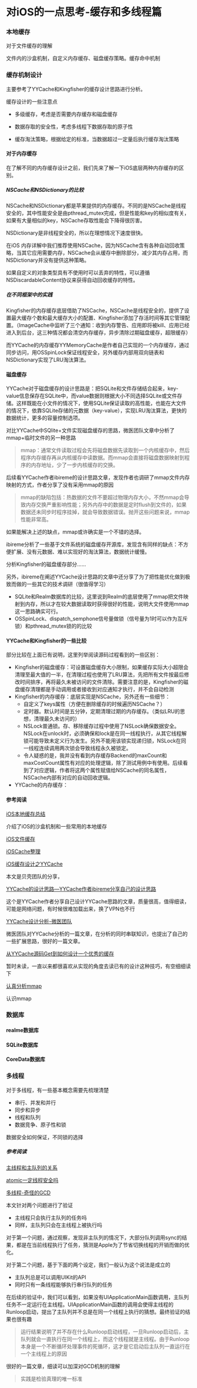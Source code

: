 # 对iOS的一点思考-缓存和多线程篇

### 本地缓存

对于文件缓存的理解

文件内的沙盒机制，自定义内存缓存、磁盘缓存策略。缓存命中机制

### 缓存机制设计

主要参考了YYCache和Kingfisher的缓存设计思路进行分析。

缓存设计的一些注意点

* 多级缓存，考虑是否需要内存缓存和磁盘缓存

* 数据存取的安全性，考虑多线程下数据存取的原子性

* 缓存淘汰策略，根据给定的标准，当数据超过一定量后执行缓存淘汰策略

#### 对于内存缓存

在了解不同的内存缓存设计之前，我们先来了解一下iOS底层两种内存缓存的区别。

##### NSCache和NSDictionary的比较

NSCache和NSDictionary都是苹果提供的内存缓存。不同的是NSCache是线程安全的，其中性能安全是由pthread_mutex完成，但是性能和key的相似度有关，如果有大量相似的key，NSCache存取性能会下降得很厉害。

NSDictionary是非线程安全的，所以在理想情况下速度很快。

在iOS 内存详解中我们推荐使用NSCache，因为NSCache含有各种自动回收策略，当其它应用需要内存，NSCache会从缓存中删除部分，减少其内存占用，而NSDictionary并没有提供这种策略。

如果自定义的对象类型具有不使用时可以丢弃的特性，可以遵循NSDiscardableContent协议来获得自动回收缓存的特性。

##### 在不同框架中的实践

Kingfisher的内存缓存底层借助了NSCache，NSCache是线程安全的，提供了设置最大缓存个数和最大缓存大小的配置、Kingfisher添加了存活时间等其它管理配置。（ImageCache中监听了三个通知：收到内存警告、应用即将被kill、应用已经进入到后台，这三种情况都会清空内存缓存，异步清除过期磁盘缓存，超限缓存）

而YYCache的内存缓存YYMemoryCache是作者自己实现的一个内存缓存，通过同步访问，用OSSpinLock保证线程安全，另外缓存内部用双向链表和NSDictionary实现了LRU淘汰算法。

#### 磁盘缓存

YYCache对于磁盘缓存的设计思路是：把SQLite和文件存储结合起来，key-value信息保存在SQLite中，而value数据则根据大小不同选择SQLite或文件存储。这样既能在小文件的情况下，使用SQLite保证读取的高性能，也能在大文件的情况下，依靠SQLite存储的元数据（key-value），实现LRU淘汰算法，更快的数据统计，更多的容量控制选项。

对比YYCache中SQlite+文件实现磁盘缓存的思路，微医团队文章中分析了mmap+临时文件的另一种思路

> mmap：通常文件读取过程会先将磁盘数据先读取到一个内核缓存中，然后程序内存缓存再从内核缓存中读数据。而mmap会直接将磁盘数据映射到程序的内存地址，少了一步内核缓存的交换。

后续看YYCache作者ibireme的设计思路文章，发现作者也调研了mmap文件内存映射的方式，作者分享了没有采用mmap的原因

> mmap的缺陷包括：热数据的文件不要超过物理内存大小，不然mmap会导致内存交换严重影响性能；另外内存中的数据是定时flush到文件的，如果数据还未同步时程序挂掉，就会导致数据错误。抛开这些问题来说，mmap性能非常高。

如果能解决上述的缺点，mmap或许确实是一个不错的选择。

ibireme分析了一些基于文件系统的磁盘缓存开源库，发现含有同样的缺点：不方便扩展、没有元数据、难以实现好的淘汰算法，数据统计缓慢。

分析Kingfisher的磁盘缓存部分……

另外，ibireme在阐述YYCache设计思路的文章中还分享了为了把性能优化做到极致而做的一些其它的技术调研（很值得学习）

* SQLite和Realm数据库的比较，这里说到Realm的底层使用了mmap把文件映射到内存，所以才在较大数据读取时获得很好的性能，说明大文件使用mmap这一思路确实可行。
* OSSpinLock、dispatch_semphone信号量做锁（信号量为1时可以作为互斥锁）和pthread_mutex锁的的比较

#### YYCache和Kingfisher的一些比较

部分比较在上面已有说明，这里列举阅读源码过程看到的一些区别：

* Kingfisher的磁盘缓存：可设置磁盘缓存大小限制，如果缓存实际大小超限会清理至最大值的一半，在清理过程也使用了LRU算法，先把所有文件按最后修改时间排序，再将最久未被访问的文件清除。需要注意的是，Kingfisher的磁盘缓存清理都是手动调用或者接收到对应通知才执行，并不会自动检测
* Kingfisher的内存缓存：底层实现是NSCache，另外还有一些细节：
  * 自定义了keys属性（方便在删除缓存的时候遍历NSCache？）
  * 定时器。默认时间是五分钟，定期清理过期的内存缓存。（类似LRU的思想，清理最久未访问的）
  * NSLock普通锁。存、移除缓存过程中使用了NSLock确保数据安全。NSLock在unlock时，必须确保和lock是在同一线程执行，从其它线程解锁可能导致未定义行为发生。另外不能用该锁实现递归锁，NSLock在同一线程连续调用两次锁会导致线程永久被锁定。
  * 令人疑惑的是，我并没有看到内存缓存Backend的maxCount和maxCostCount属性有对应的处理逻辑，除了测试用例中有使用。后续看到了对应逻辑，作者将这两个属性赋值给NSCache的同名属性，NSCache内部有对应的自动回收逻辑。
* YYCache的内存缓存：

#### 参考阅读

[iOS本地缓存总结](https://www.jianshu.com/p/a8251c8c0298)

介绍了iOS的沙盒机制和一些常用的本地缓存

[iOS文件缓存](https://ctinusdev.github.io/2017/07/29/FileCache/)

[iOSCache整理](https://juejin.im/post/6844903522106867726)

[iOS缓存设计之YYCache](https://www.infoq.cn/article/V3J6HrWtrzjUmGOz66f5)

本文是贝壳团队的分享，

[YYCache的设计思路—YYCache作者ibireme分享自己的设计思路](https://blog.ibireme.com/2015/10/26/yycache/)

这个是YYCache作者分享自己设计YYCache思路的文章，质量很高，值得细读，可能是网络问题，有时候很难加载出来，换了VPN也不行

[YYCache设计分析-微医团队](https://juejin.im/post/6885605205380562952)

微医团队对YYCache分析的一篇文章，在分析的同时串联知识，也提出了自己的一些扩展思路，很好的一篇文章。

[从YYCache源码Get到如何设计一个优秀的缓存](https://lision.me/yycache/)

暂时未读，一直以来都很喜欢从实现的角度去读已有的设计这种技巧，有空细细读下

[认真分析mmap](https://www.cnblogs.com/huxiao-tee/p/4660352.html)

认识mmap

### 数据库

#### realme数据库

#### SQLite数据库

#### CoreData数据库

### 多线程

对于多线程，有一些基本概念需要先梳理清楚

* 串行、并发和并行
* 同步和异步
* 线程和队列
* 数据竞争、原子性和锁

数据安全如何保证，不同锁的选择

##### 参考阅读

[主线程和主队列的关系](https://mp.weixin.qq.com/s/OWya_IW3isFHEysPUOkEvA)

[atomic一定线程安全吗]()

[多线程-奇怪的GCD](https://mp.weixin.qq.com/s/GnKqRWcfLn2GQZLb5GUyKA)

本文针对两个问题进行了验证

* 主线程只会执行主队列的任务吗
* 同样，主队列只会在主线程上被执行吗

对于第一个问题，通过观察，发现非主队列的情况下，大部分队列调用sync的结果，都是在当前线程执行了任务，猜测是Apple为了节省切换线程的开销而做的优化。

对于第二个问题，基于下面的两个设定，我们一般认为这个说法是成立的

* 主队列总是可以调用UIKit的API
* 同时只有一条线程能够执行串行队列的任务

在后续的验证中，我们可以看到，如果没有UIApplicationMain函数调用，主队列任务不一定运行在主线程。UIApplicationMain函数的调用会使得主线程的Runloop启动，提出了主队列并不总是在同一个线程上执行的猜想。最终验证的结果也很有趣

> 运行结果说明了并不存在什么Runloop启动线程，一旦Runloop启动后，主队列就会一直执行在同一个线程上，而这个线程就是主线程。由于Runloop本身是一个不断循环处理事件的死循环，这才是它启动后主队列一直运行在一个主线程上的原因



很好的一篇文章，细读可以加深对GCD机制的理解

> 实践是检验真理的唯一标准